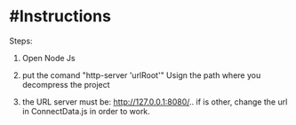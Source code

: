 #Instructions
==========

Steps:

1. Open Node Js

2. put the comand "http-server 'urlRoot'" Usign the path where you decompress the project

3. the URL server must be: http://127.0.0.1:8080/.. if is other, change the url in ConnectData.js in order to work.